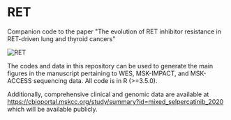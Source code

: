 # RET
Companion code to the paper "The evolution of RET inhibitor resistance in RET-driven lung and thyroid cancers"

![RET](https://user-images.githubusercontent.com/13736905/135865978-e89b12d6-23af-4e62-b4ad-385500e71d38.png)

The codes and data in this repository can be used to generate the main figures in the manuscript pertaining to WES, MSK-IMPACT, and MSK-ACCESS sequencing data. All code is in R (>=3.5.0).

Additionally, comprehensive clinical and genomic data are available at https://cbioportal.mskcc.org/study/summary?id=mixed_selpercatinib_2020 which will be available publicly.
